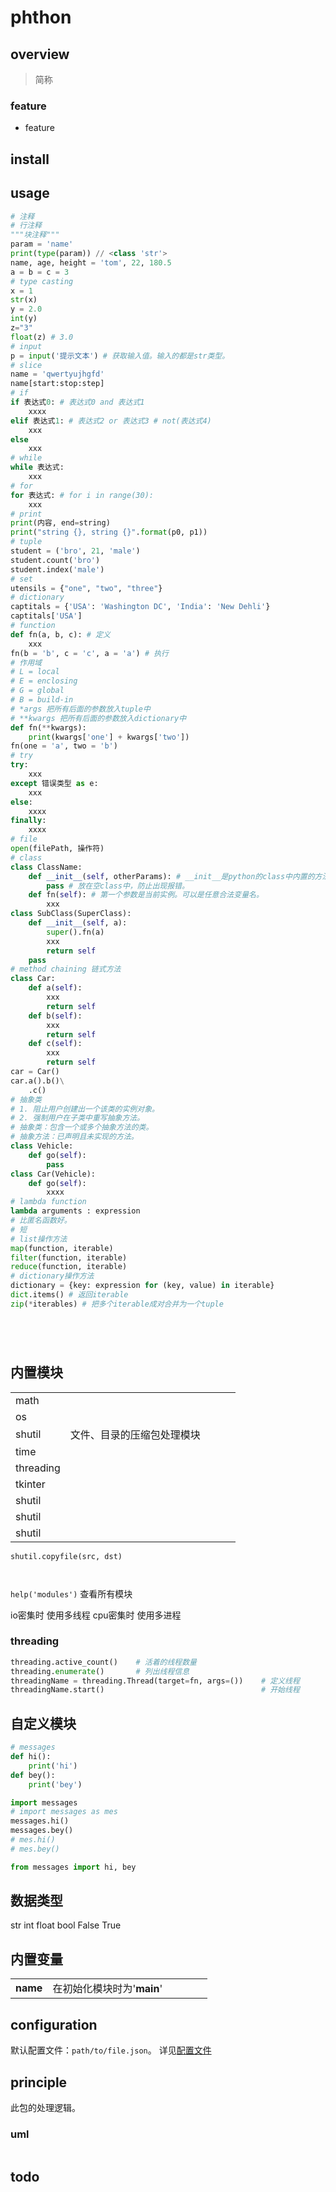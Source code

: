 # phthon

## overview
> 简称

### feature
- feature

## install

## usage
```py
# 注释
# 行注释
"""块注释"""
param = 'name'
print(type(param)) // <class 'str'>
name, age, height = 'tom', 22, 180.5
a = b = c = 3
# type casting
x = 1
str(x)
y = 2.0
int(y)
z="3"
float(z) # 3.0
# input
p = input('提示文本') # 获取输入值。输入的都是str类型。
# slice
name = 'qwertyujhgfd'
name[start:stop:step]
# if
if 表达式0: # 表达式0 and 表达式1
    xxxx
elif 表达式1: # 表达式2 or 表达式3 # not(表达式4)
    xxx
else
    xxx
# while
while 表达式:
    xxx
# for
for 表达式: # for i in range(30):
    xxx
# print
print(内容, end=string)
print("string {}, string {}".format(p0, p1))
# tuple
student = ('bro', 21, 'male')
student.count('bro')
student.index('male')
# set
utensils = {"one", "two", "three"}
# dictionary
captitals = {'USA': 'Washington DC', 'India': 'New Dehli'}
captitals['USA']
# function
def fn(a, b, c): # 定义
    xxx
fn(b = 'b', c = 'c', a = 'a') # 执行
# 作用域
# L = local
# E = enclosing
# G = global
# B = build-in
# *args 把所有后面的参数放入tuple中
# **kwargs 把所有后面的参数放入dictionary中
def fn(**kwargs):
    print(kwargs['one'] + kwargs['two'])
fn(one = 'a', two = 'b')
# try
try:
    xxx
except 错误类型 as e:
    xxx
else:
    xxxx
finally:
    xxxx
# file
open(filePath, 操作符)
# class
class ClassName:
    def __init__(self, otherParams): # __init__是python的class中内置的方法，在实例化时执行。
        pass # 放在空class中，防止出现报错。
    def fn(self): # 第一个参数是当前实例。可以是任意合法变量名。
        xxx
class SubClass(SuperClass):
    def __init__(self, a):
        super().fn(a)
        xxx
        return self
    pass
# method chaining 链式方法
class Car:
    def a(self):
        xxx
        return self
    def b(self):
        xxx
        return self
    def c(self):
        xxx
        return self
car = Car()
car.a().b()\
    .c()
# 抽象类
# 1. 阻止用户创建出一个该类的实例对象。
# 2. 强制用户在子类中重写抽象方法。
# 抽象类：包含一个或多个抽象方法的类。
# 抽象方法：已声明且未实现的方法。
class Vehicle:
    def go(self):
        pass
class Car(Vehicle):
    def go(self):
        xxxx
# lambda function
lambda arguments : expression
# 比匿名函数好。
# 短
# list操作方法
map(function, iterable)
filter(function, iterable)
reduce(function, iterable)
# dictionary操作方法
dictionary = {key: expression for (key, value) in iterable}
dict.items() # 返回iterable
zip(*iterables) # 把多个iterable成对合并为一个tuple






```

## 内置模块
||||||
|-|-|-|-|-|
|math|||||
|os|||||
|shutil|文件、目录的压缩包处理模块||||
|time|||||
|threading|||||
|tkinter|||||
|shutil|||||
|shutil|||||
|shutil|||||

```
shutil.copyfile(src, dst)



```
`help('modules')` 查看所有模块

io密集时    使用多线程
cpu密集时   使用多进程

### threading
```py
threading.active_count()    # 活着的线程数量
threading.enumerate()       # 列出线程信息
threadingName = threading.Thread(target=fn, args=())    # 定义线程
threadingName.start()                                   # 开始线程

```




## 自定义模块
```py
# messages
def hi():
    print('hi')
def bey():
    print('bey')
```
```py
import messages
# import messages as mes
messages.hi()
messages.bey()
# mes.hi()
# mes.bey()
```
```py
from messages import hi, bey
```




## 数据类型
str
int
float
bool
    False True

## 内置变量
|||||||
|-|-|-|-|-|-|
|__name__|在初始化模块时为'__main__'|||||

## configuration
默认配置文件：`path/to/file.json`。
详见[配置文件](/typescript/config.html)  

## principle
此包的处理逻辑。

### uml
```
```

## todo